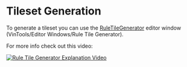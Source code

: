 # Tileset Generation

To generate a tileset you can use the [RuleTileGenerator](../../Assets/Terrain/RuleTileGenerator.cs) editor window (VinTools/Editor Windows/Rule Tile Generator).

For more info check out this video:

 [![Rule Tile Generator Explanation Video](https://img.youtube.com/vi/yI8fMXbtjew/0.jpg)](https://www.youtube.com/watch?v=yI8fMXbtjew)
